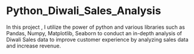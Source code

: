 # Python_Diwali_Sales_Analysis

In this project , I utilize the power of python and various libraries such as Pandas, Numpy, Matplotlib, Seaborn to conduct an in-depth analysis of Diwali Sales data to improve customer experience by analyzing sales data and increase revenue.
